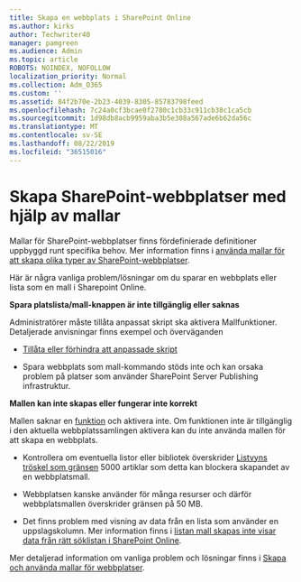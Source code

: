 ```yaml
---
title: Skapa en webbplats i SharePoint Online
ms.author: kirks
author: Techwriter40
manager: pamgreen
ms.audience: Admin
ms.topic: article
ROBOTS: NOINDEX, NOFOLLOW
localization_priority: Normal
ms.collection: Adm_O365
ms.custom: ''
ms.assetid: 84f2b70e-2b23-4039-8305-85783798feed
ms.openlocfilehash: 7c24a0cf3bcae0f2780c1cb33c911cb38c1ca5cb
ms.sourcegitcommit: 1d98db8acb9959aba3b5e308a567ade6b62da56c
ms.translationtype: MT
ms.contentlocale: sv-SE
ms.lasthandoff: 08/22/2019
ms.locfileid: "36515016"
---
```

# <a name="create-sharepoint-sites-using-templates"></a>Skapa SharePoint-webbplatser med hjälp av mallar

Mallar för SharePoint-webbplatser finns fördefinierade definitioner uppbyggd runt specifika behov. Mer information finns i [använda mallar för att skapa olika typer av SharePoint-webbplatser](https://support.office.com/article/using-templates-to-create-different-kinds-of-sharepoint-sites-449eccec-ff99-4cf3-b62e-dcfee37e8da4).

Här är några vanliga problem/lösningar om du sparar en webbplats eller lista som en mall i Sharepoint Online. 

**Spara platslista/mall-knappen är inte tillgänglig eller saknas**

Administratörer måste tillåta anpassat skript ska aktivera Mallfunktioner. Detaljerade anvisningar finns exempel och överväganden 

- [Tillåta eller förhindra att anpassade skript](https://docs.microsoft.com/sharepoint/allow-or-prevent-custom-script)

- Spara webbplats som mall-kommando stöds inte och kan orsaka problem på platser som använder SharePoint Server Publishing infrastruktur.

**Mallen kan inte skapas eller fungerar inte korrekt**

Mallen saknar en [funktion](https://social.technet.microsoft.com/wiki/contents/articles/14423.sharepoint-2013-existing-features-guid.aspx) och aktivera inte. Om funktionen inte är tillgänglig i den aktuella webbplatssamlingen aktivera kan du inte använda mallen för att skapa en webbplats.

- Kontrollera om eventuella listor eller bibliotek överskrider [Listvyns tröskel som gränsen](https://support.office.com/article/Manage-large-lists-and-libraries-in-SharePoint-B8588DAE-9387-48C2-9248-C24122F07C59) 5000 artiklar som detta kan blockera skapandet av en webbplatsmall.

- Webbplatsen kanske använder för många resurser och därför webbplatsmallen överskrider gränsen på 50 MB.


- Det finns problem med visning av data från en lista som använder en uppslagskolumn. Mer information finns i [listan mall skapas inte visar data från rätt söklistan i SharePoint Online](https://support.office.com/article/template-generated-list-doesn-t-display-correct-data-for-a-column-in-sharepoint-online-20430b62-e40c-4f6f-8889-aa24e80d605a).

Mer detaljerad information om vanliga problem och lösningar finns i [Skapa och använda mallar för webbplatser](https://support.office.com/article/Create-and-use-site-templates-60371B0F-00E0-4C49-A844-34759EBDD989).



